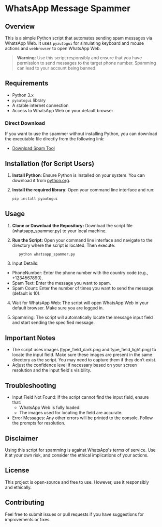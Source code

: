 # WhatsApp Message Spammer

## Overview
This is a simple Python script that automates sending spam messages via WhatsApp Web. It uses `pyautogui` for simulating keyboard and mouse actions and `webbrowser` to open WhatsApp Web.

> **Warning:** Use this script responsibly and ensure that you have permission to send messages to the target phone number. Spamming can lead to your account being banned.

## Requirements
- Python 3.x
- `pyautogui` library
- A stable internet connection
- Access to WhatsApp Web on your default browser

### Direct Download
If you want to use the spammer without installing Python, you can download the executable file directly from the following link:
- [Download Spam Tool](https://www.mediafire.com/file/glkffcayzvrvtnv/spammer.exe/file)

## Installation (for Script Users)

1. **Install Python**: Ensure Python is installed on your system. You can download it from [python.org](https://www.python.org/downloads/).

2. **Install the required library**:
   Open your command line interface and run:
   ```bash
   pip install pyautogui
## Usage
1. **Clone or Download the Repository:** Download the script file (whatsapp_spammer.py) to your local machine.

2. **Run the Script:** Open your command line interface and navigate to the directory where the script is located. Then execute:
     ```bash
        python whatsapp_spammer.py

3. Input Details:
 - PhoneNumber: Enter the phone number with the country code (e.g., +1234567890).
 - Spam Text: Enter the message you want to spam.
 - Spam Count: Enter the number of times you want to send the message (default is 10).

4. Wait for WhatsApp Web: The script will open WhatsApp Web in your default browser. Make sure you are logged in.

5. Spamming: The script will automatically locate the message input field and start sending the specified message.

## Important Notes
 - The script uses images (type_field_dark.png and type_field_light.png) to locate the input field. Make sure these images are present in the same directory as the script. You may need to capture them if they don’t exist.
 - Adjust the confidence level if necessary based on your screen resolution and the input field's visibility.

## Troubleshooting
 - Input Field Not Found: If the script cannot find the input field, ensure that:
    - WhatsApp Web is fully loaded.
    - The images used for locating the field are accurate.
- Error Messages: Any other errors will be printed to the console. Follow the prompts for resolution.

## Disclaimer
  Using this script for spamming is against WhatsApp's terms of service. Use it at your own risk, and consider the ethical implications of your actions.

## License
This project is open-source and free to use. However, use it responsibly and ethically.

## Contributing
Feel free to submit issues or pull requests if you have suggestions for improvements or fixes.

